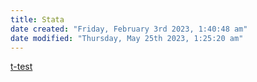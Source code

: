 ```yaml
---
title: Stata
date created: "Friday, February 3rd 2023, 1:40:48 am"
date modified: "Thursday, May 25th 2023, 1:25:20 am"
---
```


[t-test](t-test.md)
